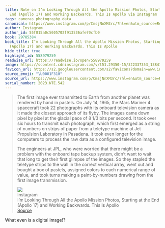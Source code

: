 ```yaml
---
title: Note on I’m Looking Through All the Apollo Mission Photos, Starting at the
  End (Apollo 17) and Working Backwards. This Is Apollo via Instagram
tags: cameras photography data
canonical: https://www.instagram.com/p/CmsjNnXM3rc/?hl=en&utm_source=Robin_Sloan_sent_me
author: Instagram
author_id: 55f015a0c5605702f913536afe70cfb0
book: 29785384
book_title: I’m Looking Through All the Apollo Mission Photos, Starting at the End
  (Apollo 17) and Working Backwards. This Is Apollo
hide_title: true
highlight_id: 558979259
readwise_url: https://readwise.io/open/558979259
image: https://scontent.cdninstagram.com/v/t51.29350-15/322337353_1384130998992055_8574438927101949264_n.jpg?stp=c215.0.645.645a_dst-jpg_s640x640&_nc_cat=109&ccb=1-7&_nc_sid=8ae9d6&_nc_ohc=o6Q2KItlCjkAX8C887V&_nc_ht=scontent.cdninstagram.com&oh=00_AfCr-Svz8BEXLReSpUF3je-_M-d_4AY8riVyq82L6fxqoA&oe=64CBD339
favicon_url: https://s2.googleusercontent.com/s2/favicons?domain=www.instagram.com
source_emoji: "\U0001F310"
source_url: https://www.instagram.com/p/CmsjNnXM3rc/?hl=en&utm_source=Robin_Sloan_sent_me#:~:text=The%20first%20image,first%20image%20transmission.
serial_number: 2023.NTE.542
---
```

> The first image ever transmitted to Earth from another planet was rendered by hand in pastels. On July 14, 1965, the Mars Mariner 4 spacecraft took 22 photographs with its onboard television camera as it made the closest approach of its flyby. The images came down pixel by pixel at the glacial pace of 8 1/3 bits per second. It took over six hours to transmit each photograph, which first emerged as a string of numbers on strips of paper from a teletype machine at Jet Propulsion Laboratory in Pasadena. It took even longer for the computers to process the raw data as a configured television image.
> 
> The engineers at JPL, who were worried that there might be a problem with the onboard tape backup system, didn’t want to wait that long to get their first glimpse of the images. So they stapled the teletype strips to the wall in the correct vertical array, went out and bought a box of pastels, assigned colors to each numerical range of value, and took turns making a paint-by-numbers drawing from the first image transmission.
> <div class="quoteback-footer"><div class="quoteback-avatar"><img class="mini-favicon" src="https://s2.googleusercontent.com/s2/favicons?domain=www.instagram.com"></div><div class="quoteback-metadata"><div class="metadata-inner"><span style="display:none">FROM:</span><div aria-label="Instagram" class="quoteback-author"> Instagram</div><div aria-label="I’m Looking Through All the Apollo Mission Photos, Starting at the End (Apollo 17) and Working Backwards. This Is Apollo" class="quoteback-title"> I’m Looking Through All the Apollo Mission Photos, Starting at the End (Apollo 17) and Working Backwards. This Is Apollo</div></div></div><div class="quoteback-backlink"><a target="_blank" aria-label="go to the full text of this quotation" rel="noopener" href="https://www.instagram.com/p/CmsjNnXM3rc/?hl=en&utm_source=Robin_Sloan_sent_me#:~:text=The%20first%20image,first%20image%20transmission." class="quoteback-arrow"> Source</a></div></div>

What even is a digital image!?